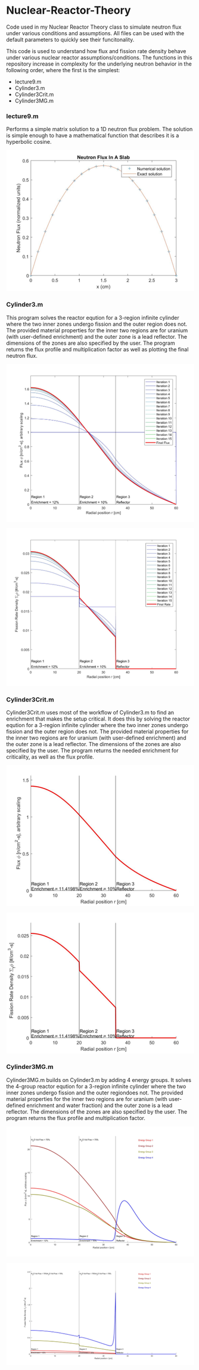 # Nuclear-Reactor-Theory
Code used in my Nuclear Reactor Theory class to simulate neutron flux under various conditions and assumptions. All files can be used with the default parameters to quickly see their funcitonality.

This code is used to understand how flux and fission rate density behave under various nuclear reactor assumptions/conditions. The functions in this repository increase in complexity for the underlying neutron behavior in the following order, where the first is the simplest:
- lecture9.m
- Cylinder3.m
- Cylinder3Crit.m
- Cylinder3MG.m

### lecture9.m
Performs a simple matrix solution to a 1D neutron flux problem. The solution is simple enough to have a mathematical function that describes it is a hyperbolic cosine.

![Alt text](lecture9_output.jpg)

### Cylinder3.m
This program solves the reactor eqution for a 3-region infinite cylinder where the two inner zones undergo fission and the outer region does not. The provided material properties for the inner two regions are for uranium (with user-defined enrichment) and the outer zone is a lead reflector. The dimensions of the zones are also specified by the user. The program returns the flux profile and multiplication factor as well as plotting the final neutron flux.

![Alt text](Cylinder3_output_flux.jpg)

![Alt text](Cylinder3_output_fission.jpg)

### Cylinder3Crit.m
Cylinder3Crit.m uses most of the workflow of Cylinder3.m to find an enrichment that makes the setup critical. It does this by solving the reactor eqution for a 3-region infinite cylinder where the two inner zones undergo fission and the outer region does not. The provided material properties for the inner two regions are for uranium (with user-defined enrichment) and the outer zone is a lead reflector. The dimensions of the zones are also specified by the user. The program returns the needed enrichment for criticality, as well as the flux profile. 

![Alt text](Cylinder3Crit_output_flux.jpg)

![Alt text](Cylinder3Crit_output_fission.jpg)

### Cylinder3MG.m
Cylinder3MG.m builds on Cylinder3.m by adding 4 energy groups. It solves the 4-group reactor eqution for a 3-region infinite cylinder where the two inner zones undergo fission and the outer regiondoes not. The provided material properties for the inner two regions are for uranium (with user-defined enrichment and water fraction) and the outer zone is a lead reflector. The dimensions of the zones are also specified by the user. The program returns the flux profile and multiplication factor.

![Alt text](Cylinder3MG_output_flux.jpg)

![Alt text](Cylinder3MG_output_fission.jpg)
